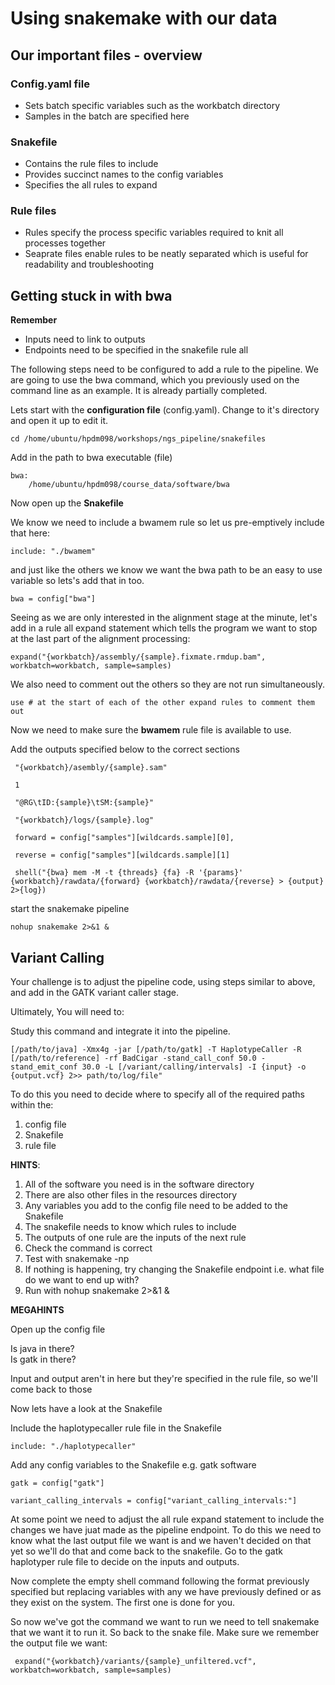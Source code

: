 # Using snakemake with our data

## Our important files - overview

### Config.yaml file
  * Sets batch specific variables such as the workbatch directory
  * Samples in the batch are specified here

### Snakefile
  * Contains the rule files to include
  * Provides succinct names to the config variables
  * Specifies the all rules to expand

### Rule files
  * Rules specify the process specific variables required to knit all processes together
  * Seaprate files enable rules to be neatly separated which is useful for readability and troubleshooting

## Getting stuck in with bwa
**Remember**
  * Inputs need to link to outputs
  * Endpoints need to be specified in the snakefile rule all

The following steps need to be configured to add a rule to the pipeline. We are going to use the bwa command, which you previously used on the command line as an example. It is already partially completed.

Lets start with the **configuration file** (config.yaml). Change to it's directory and open it up to edit it.

    cd /home/ubuntu/hpdm098/workshops/ngs_pipeline/snakefiles

Add in the path to bwa executable (file)

    bwa:
        /home/ubuntu/hpdm098/course_data/software/bwa

Now open up the **Snakefile**

We know we need to include a bwamem rule so let us pre-emptively include that here:  

    include: "./bwamem"

and just like the others we know we want the bwa path to be an easy to use variable so lets's add that in too.

    bwa = config["bwa"]

Seeing as we are only interested in the alignment stage at the minute, let's add in a rule all
expand statement which tells the program we want to stop at the last part of the alignment processing:

    expand("{workbatch}/assembly/{sample}.fixmate.rmdup.bam", workbatch=workbatch, sample=samples)

We also need to comment out the others so they are not run simultaneously. 

    use # at the start of each of the other expand rules to comment them out

Now we need to make sure the **bwamem** rule file is available to use.

Add the outputs specified below to the correct sections  

     "{workbatch}/asembly/{sample}.sam"  

     1  

     "@RG\tID:{sample}\tSM:{sample}"  

     "{workbatch}/logs/{sample}.log"  

     forward = config["samples"][wildcards.sample][0],  

     reverse = config["samples"][wildcards.sample][1]  

     shell("{bwa} mem -M -t {threads} {fa} -R '{params}' {workbatch}/rawdata/{forward} {workbatch}/rawdata/{reverse} > {output} 2>{log})  

start the snakemake pipeline  

    nohup snakemake 2>&1 &

## Variant Calling

Your challenge is to adjust the pipeline code, using steps similar to above, and add in the GATK variant caller stage.  

Ultimately, You will need to:

Study this command and integrate it into the pipeline.  

    [/path/to/java] -Xmx4g -jar [/path/to/gatk] -T HaplotypeCaller -R [/path/to/reference] -rf BadCigar -stand_call_conf 50.0 -stand_emit_conf 30.0 -L [/variant/calling/intervals] -I {input} -o {output.vcf} 2>> path/to/log/file"

To do this you need to decide where to specify all of the required paths within the:
1. config file
2. Snakefile
3. rule file

**HINTS**:
1. All of the software you need is in the software directory
2. There are also other files in the resources directory 
3. Any variables you add to the config file need to be added to the Snakefile
4. The snakefile needs to know which rules to include
5. The outputs of one rule are the inputs of the next rule
6. Check the command is correct
7. Test with snakemake -np
8. If nothing is happening, try changing the Snakefile endpoint i.e. what file do we want to end up with?
8. Run with nohup snakemake 2>&1 &

**MEGAHINTS**  

Open up the config file  

Is java in there?  
Is gatk in there? 

Input and output aren't in here but they're specified in the rule file, so we'll come back to those

Now lets have a look at the Snakefile

Include the haplotypecaller rule file in the Snakefile
    
    include: "./haplotypecaller"

Add any config variables to the Snakefile e.g. gatk software

    gatk = config["gatk"]
    
    variant_calling_intervals = config["variant_calling_intervals:"]    

At some point we need to adjust the all rule expand statement to include the changes we have juat made as the pipeline endpoint. 
To do this we need to know what the last output file we want is and we haven't decided on that yet so we'll do that and come back to the snakefile.
Go to the gatk haplotyper rule file to decide on the inputs and outputs.

Now complete the empty shell command following the format previously specified but replacing variables with any we have previously defined or as they exist on the system. 
The first one is done for you. 

So now we've got the command we want to run we need to tell snakemake that we want it to run it. So back to the snake file. Make sure we remember the output file we want:  

     expand("{workbatch}/variants/{sample}_unfiltered.vcf", workbatch=workbatch, sample=samples)
